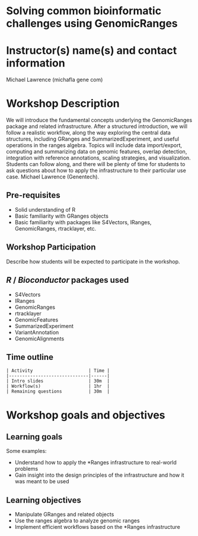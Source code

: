 # Solving common bioinformatic challenges using GenomicRanges

# Instructor(s) name(s) and contact information

Michael Lawrence (michafla <at> gene <dot> com)

# Workshop Description

We will introduce the fundamental concepts underlying the
GenomicRanges package and related infrastructure. After a structured
introduction, we will follow a realistic workflow, along the way
exploring the central data structures, including GRanges and
SummarizedExperiment, and useful operations in the ranges
algebra. Topics will include data import/export, computing and
summarizing data on genomic features, overlap detection, integration
with reference annotations, scaling strategies, and
visualization. Students can follow along, and there will be plenty of
time for students to ask questions about how to apply the
infrastructure to their particular use case. Michael Lawrence
(Genentech).

## Pre-requisites

* Solid understanding of R
* Basic familiarity with GRanges objects
* Basic familiarity with packages like S4Vectors, IRanges,
  GenomicRanges, rtracklayer, etc.

## Workshop Participation

Describe how students will be expected to participate in the workshop.

## _R_ / _Bioconductor_ packages used

* S4Vectors
* IRanges
* GenomicRanges
* rtracklayer
* GenomicFeatures
* SummarizedExperiment
* VariantAnnotation
* GenomicAlignments

## Time outline

	| Activity                     | Time |
	|------------------------------|------|
	| Intro slides                 | 30m  |
	| Workflow(s)                  | 1hr  |
    | Remaining questions          | 30m  |

# Workshop goals and objectives

## Learning goals

Some examples:

 * Understand how to apply the *Ranges infrastructure to real-world
   problems
 * Gain insight into the design principles of the infrastructure and
   how it was meant to be used

## Learning objectives

* Manipulate GRanges and related objects
* Use the ranges algebra to analyze genomic ranges
* Implement efficient workflows based on the *Ranges infrastructure
